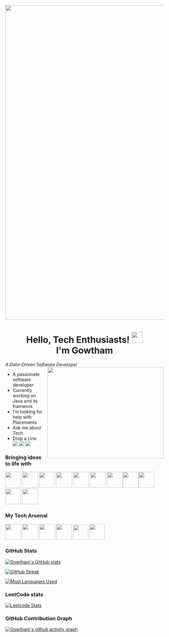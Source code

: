 <img src="https://user-images.githubusercontent.com/74038190/225813708-98b745f2-7d22-48cf-9150-083f1b00d6c9.gif" width="1000" />
<h1 align="center">Hello, Tech Enthusiasts! <img src="https://media.giphy.com/media/hvRJCLFzcasrR4ia7z/giphy.gif" width="35"><br>I'm Gowtham</h1>

*A Data-Driven Software Developer*
<img align="right" width="370" height="290" src="https://user-images.githubusercontent.com/74038190/212749447-bfb7e725-6987-49d9-ae85-2015e3e7cc41.gif">
- A passionate software developer                                              
- Currently working on Java and its framwork
- I’m looking for help with Placements
- Ask me about Tech
- Drop a Line
<br />[<img src="https://img.shields.io/badge/Twitter-1DA1F2?style=for-the-badge&logo=twitter&logoColor=white" />](https://x.com/GowthamK_23?t=ER05gNrMvobWAa4_lLP2UA&s=09) [<img src="https://img.shields.io/badge/LinkedIn-0077B5?style=for-the-badge&logo=linkedin&logoColor=white" />](https://www.linkedin.com/in/gowtham-k-b40480264?utm_source=share&utm_campaign=share_via&utm_content=profile&utm_medium=android_app) [<img src="https://img.shields.io/badge/Instagram-%23E4405F.svg?style=for-the-badge&logo=Instagram&logoColor=white"/>](https://www.instagram.com/gowthamk_23/profilecard/?igsh=NmttM3V1MmttODF3)


### Bringing ideas to life with
<img height="50" width="50" src="https://img.icons8.com/color/48/000000/java-coffee-cup-logo.png" /> <img height="50" width="50" src="https://img.icons8.com/color/48/000000/html-5.png" /> <img height="50" width="50" src="https://img.icons8.com/color/48/000000/css3.png" /> <img height="50" width="50" src="https://img.icons8.com/color/48/000000/javascript--v1.png" /> <img height="50" width="50" src="https://img.icons8.com/color/48/000000/tailwind_css.png" /> <img height="50" width="50" src="https://img.icons8.com/color/48/000000/react-native.png" /> 
<img height="50" width="50" src="https://img.icons8.com/color/48/000000/python.png"/><img height="50" width="50" src="https://img.icons8.com/color/48/000000/c-programming.png"/><img height="50" width="50" src="https://img.icons8.com/fluent/48/000000/c-plus-plus-logo.png"/>  <img height="50" width="50" src="https://img.icons8.com/color/48/000000/mysql-logo.png"/> <img height="50" width="50" src="https://img.icons8.com/color/48/000000/mongo-db.png"/> 


### My Tech Arsenal
<img height="50" width="50" src="https://img.icons8.com/color/48/000000/visual-studio-code-2019.png"/> <img height="50" width="50" src="https://img.icons8.com/color/48/000000/pycharm.png"/> <img height="50" width="50" src="https://img.icons8.com/color/50/000000/git.png"/> <img height="50" width="50" src="https://img.icons8.com/dusk/64/000000/anaconda.png"/> <img width="48" height="48" src="https://img.icons8.com/fluency/48/intellij-idea.png"/> <img width="48" height="50" src="https://img.icons8.com/fluency/48/jupyter.png"/>


### GitHub Stats
[![Gowtham's GitHub stats](https://github-readme-stats.vercel.app/api?username=Gowtham-K23&theme=algolia)](https://github.com/Gowtham-K23/github-readme-stats)

[![GitHub Streak](https://github-readme-streak-stats.herokuapp.com?user=Gowtham-K23&theme=algolia&date_format=M%20j%5B%2C%20Y%5D)](https://git.io/streak-stats)

[![Most Languages Used](https://github-readme-stats.vercel.app/api/top-langs/?username=Gowtham-K23&theme=algolia)](https://github.com/Gowtham-K23/github-readme-stats)

### LeetCode stats
[![Leetcode Stats](https://leetcard.jacoblin.cool/K_Gowtham?theme=radical&font=Solway&ext=heatmap)](https://leetcode.com/u/K_Gowtham/)<br/>


### GitHub Contribution Graph
[![Gowtham's github activity graph](https://github-readme-activity-graph.vercel.app/graph?username=Gowtham-K23&bg_color=050514&color=00e0f0&line=141437&point=40e0d0&area=true&hide_border=true)](https://github.com/ashutosh00710/github-readme-activity-graph)
